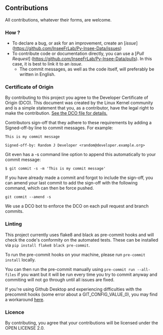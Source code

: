 ## Contributions

All contributions, whatever their forms, are welcome.

### How ?

* To declare a bug, or ask for an improvement, create an [*issue*] (https://github.com/InseeFrLab/Py-Insee-Data/issues)
* To contribute code or documentation directly, you can use a [*Pull Request*] (https://github.com/InseeFrLab/Py-Insee-Data/pulls). In this case, it is best to link it to an *issue*.
   * The commit messages, as well as the code itself, will preferably be written in English.

### Certificate of Origin

By contributing to this project you agree to the Developer Certificate of Origin (DCO). This document was created by the Linux Kernel community and is a simple statement that you, as a contributor, have the legal right to make the contribution. [See the DCO file for details.](DCO.txt)

Contributors sign-off that they adhere to these requirements by adding a Signed-off-by line to commit messages. For example:

```
This is my commit message

Signed-off-by: Random J Developer <random@developer.example.org>
```

Git even has a -s command line option to append this automatically to your commit message:
```
$ git commit -s -m 'This is my commit message'
```

If you have already made a commit and forgot to include the sign-off, you can amend your last commit to add the sign-off with the following command, which can then be force pushed.
```
git commit --amend -s
```

We use a DCO bot to enforce the DCO on each pull request and branch commits.

### Linting

This project currently uses flake8 and black as pre-commit hooks and will check the code's conformity on the automated tests.
These can be installed via ``pip install flake8 black pre-commit``.

To run the pre-commit hooks on your machine, please run `pre-commit install` locally.

You can then run the pre-commit manually using `pre-commit run --all-files` if you want but it will be run every time you try to commit anyway and commiting will not go through until all issues are fixed.

If you're using Github Desktop and experiencing difficulties with the precommit hooks (some error about a GIT_CONFIG_VALUE_0), you may find a workaround [here](https://stackoverflow.com/questions/78695471/pre-commit-error-missing-config-value-git-config-value-0#answer-78862203).

### Licence

By contributing, you agree that your contributions will be licensed under the OPEN LICENSE 2.0.
